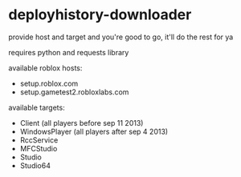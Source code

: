 # deployhistory-downloader
provide host and target and you're good to go, it'll do the rest for ya

requires python and requests library


available roblox hosts:
- setup.roblox.com
- setup.gametest2.robloxlabs.com

available targets:
- Client (all players before sep 11 2013)
- WindowsPlayer (all players after sep 4 2013)
- RccService
- MFCStudio
- Studio
- Studio64
